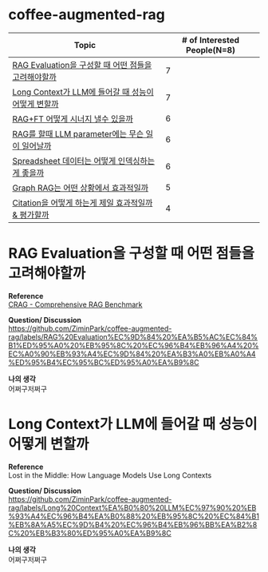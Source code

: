 # coffee-augmented-rag

| Topic                                            | # of Interested People(N=8) |
|------------------------------------------------|---------------------------|
| [RAG Evaluation을 구성할 때 어떤 점들을 고려해야할까](#rag-evaluation을-구성할-때-어떤-점들을-고려해야할까) | 7                         |
| [Long Context가 LLM에 들어갈 때 성능이 어떻게 변할까](#long-context가-llm에-들어갈-때-성능이-어떻게-변할까) | 7                         |
| [RAG+FT 어떻게 시너지 낼수 있을까](#ragft-어떻게-시너지-낼수-있을까)                | 6                         |
| [RAG를 할때 LLM parameter에는 무슨 일이 일어날까](#rag를-할때-llm-parameter에는-무슨-일이-일어날까)   | 6                         |
| [Spreadsheet 데이터는 어떻게 인덱싱하는게 좋을까](#spreadsheet-데이터는-어떻게-인덱싱하는게-좋을까)   | 6                         |
| [Graph RAG는 어떤 상황에서 효과적일까](#graph-rag는-어떤-상황에서-효과적일까)            | 5                         |
| [Citation을 어떻게 하는게 제일 효과적일까 & 평가할까](#citation을-어떻게-하는게-제일-효과적일까--평가할까) | 4                         |


# RAG Evaluation을 구성할 때 어떤 점들을 고려해야할까

**Reference**  
[CRAG - Comprehensive RAG Benchmark](https://arxiv.org/html/2406.04744v1)

**Question/ Discussion**  
https://github.com/ZiminPark/coffee-augmented-rag/labels/RAG%20Evaluation%EC%9D%84%20%EA%B5%AC%EC%84%B1%ED%95%A0%20%EB%95%8C%20%EC%96%B4%EB%96%A4%20%EC%A0%90%EB%93%A4%EC%9D%84%20%EA%B3%A0%EB%A0%A4%ED%95%B4%EC%95%BC%ED%95%A0%EA%B9%8C

**나의 생각**  
어쩌구저쩌구 


# Long Context가 LLM에 들어갈 때 성능이 어떻게 변할까

**Reference**  
Lost in the Middle: How Language Models Use Long Contexts

**Question/ Discussion**  
https://github.com/ZiminPark/coffee-augmented-rag/labels/Long%20Context%EA%B0%80%20LLM%EC%97%90%20%EB%93%A4%EC%96%B4%EA%B0%88%20%EB%95%8C%20%EC%84%B1%EB%8A%A5%EC%9D%B4%20%EC%96%B4%EB%96%BB%EA%B2%8C%20%EB%B3%80%ED%95%A0%EA%B9%8C

**나의 생각**  
어쩌구저쩌구 
